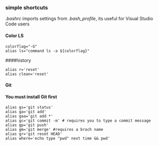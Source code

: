### simple shortcuts 
*.bashrc* imports settings from *.bash_profile*, its useful for Visual Studio Code users

#### Color LS
```
colorflag="-G"
alias ls="command ls -a ${colorflag}"
```
####history
```
alias r='reset'
alias clean='reset'
```
#### Git
#### You must install Git first
```
alias gs='git status'
alias ga='git add'
alias gaa='git add *'
alias gc='git commit -m' # requires you to type a commit message
alias gp='git push'
alias gm='git merge' #requires a brach name
alias gr='git reset HEAD'
alias where='echo type "pwd" next time && pwd'
```
